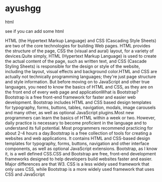 # ayushgg
html

see if you can add some html

HTML (the Hypertext Markup Language) and CSS (Cascading Style Sheets) are two of the core technologies for building Web pages. HTML provides the structure of the page, CSS the (visual and aural) layout, for a variety of devices.Quite simply, HTML (Hypertext Markup Language) is used to create the actual content of the page, such as written text, and CSS (Cascade Styling Sheets) is responsible for the design or style of the website, including the layout, visual effects and background color.HTML and CSS are actually not technically programming languages; they're just page structure and style information. But before moving on to JavaScript and other true languages, you need to know the basics of HTML and CSS, as they are on the front end of every web page and applicationWhat is Bootstrap? Bootstrap is a free front-end framework for faster and easier web development. Bootstrap includes HTML and CSS based design templates for typography, forms, buttons, tables, navigation, modals, image carousels and many other, as well as optional JavaScript plugins.Most new programmers can learn the basics of HTML within a week or two. However, daily practice is necessary to become proficient in the language and to understand its full potential. Most programmers recommend practicing for about 2-4 hours a day.Bootstrap is a free collection of tools for creating a websites and web applications. It contains HTML and CSS-based design templates for typography, forms, buttons, navigation and other interface components, as well as optional JavaScript extensions. Bootstrap, as I know it, is a well defined CSS.CSS and Bootstrap are free, front-end development frameworks designed to help developers build websites faster and easier. Major differences are that W3. CSS is a less widely used framework that only uses CSS, while Bootstrap is a more widely used framework that uses CSS and JavaScript
